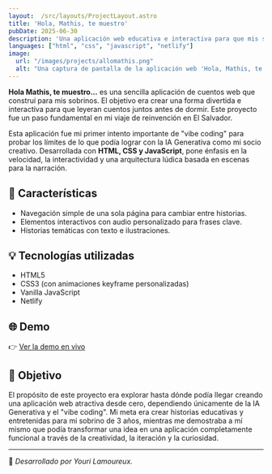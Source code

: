 ```yaml
---
layout:  /src/layouts/ProjectLayout.astro
title: 'Hola, Mathis, te muestro'
pubDate: 2025-06-30
description: 'Una aplicación web educativa e interactiva para que mis sobrinos lean cuentos para dormir.'
languages: ["html", "css", "javascript", "netlify"]
image:
  url: "/images/projects/allomathis.png"
  alt: "Una captura de pantalla de la aplicación web 'Hola, Mathis, te muestro' que muestra una página."
--- 
```


**Hola Mathis, te muestro...** es una sencilla aplicación de cuentos web que construí para mis sobrinos. El objetivo era crear una forma divertida e interactiva para que leyeran cuentos juntos antes de dormir. Este proyecto fue un paso fundamental en mi viaje de reinvención en El Salvador.

Esta aplicación fue mi primer intento importante de "vibe coding" para probar los límites de lo que podía lograr con la IA Generativa como mi socio creativo. Desarrollada con **HTML, CSS y JavaScript**, pone énfasis en la velocidad, la interactividad y una arquitectura lúdica basada en escenas para la narración.

## 🧩 Características
* Navegación simple de una sola página para cambiar entre historias.
* Elementos interactivos con audio personalizado para frases clave.
* Historias temáticas con texto e ilustraciones.

## 💡 Tecnologías utilizadas

- HTML5
- CSS3 (con animaciones keyframe personalizadas)
- Vanilla JavaScript
- Netlify

## 🌐 Demo

👉 [Ver la demo en vivo](https://allomathis-jetemontre.netlify.app/) 

## 🎯 Objetivo

El propósito de este proyecto era explorar hasta dónde podía llegar creando una aplicación web atractiva desde cero, dependiendo únicamente de la IA Generativa y el "vibe coding". Mi meta era crear historias educativas y entretenidas para mi sobrino de 3 años, mientras me demostraba a mí mismo que podía transformar una idea en una aplicación completamente funcional a través de la creatividad, la iteración y la curiosidad.

---
🚀 *Desarrollado por Youri Lamoureux.*